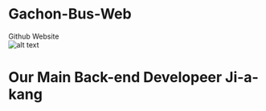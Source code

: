 # Gachon-Bus-Web
Github Website </br>
![alt text](https://avatars2.githubusercontent.com/u/45937750?s=460&v=4)</br>
<h1>Our Main Back-end Developeer Ji-a-kang</h1>
